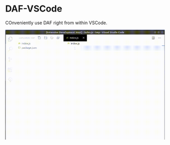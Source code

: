 # DAF-VSCode

COnveniently use DAF right from within VSCode.

<img src="https://github.com/qngapparat/daf-vscode/blob/master/usagecapture.gif" />	

